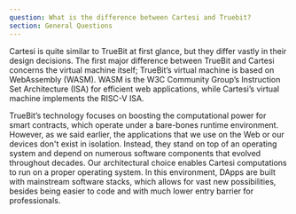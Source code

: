 ```yaml
---
question: What is the difference between Cartesi and Truebit?
section: General Questions
---
```


Cartesi is quite similar to TrueBit at first glance, but they differ vastly in their design decisions. The first major difference between TrueBit and Cartesi concerns the virtual machine itself; TrueBit’s virtual machine is based on WebAssembly (WASM). WASM is the W3C Community Group’s Instruction Set Architecture (ISA) for efficient web applications, while Cartesi’s virtual machine implements the RISC-V ISA.

TrueBit’s technology focuses on boosting the computational power for smart contracts, which operate under a bare-bones runtime environment. However, as we said earlier, the applications that we use on the Web or our devices don't exist in isolation. Instead, they stand on top of an operating system and depend on numerous software components that evolved throughout decades. Our architectural choice enables Cartesi computations to run on a proper operating system. In this environment, DApps are built with mainstream software stacks, which allows for vast new possibilities, besides being easier to code and with much lower entry barrier for professionals.